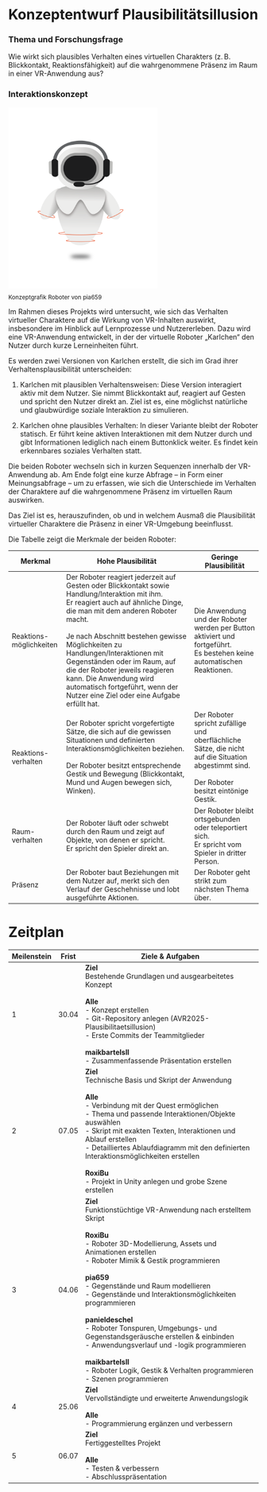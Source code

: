 # Konzeptentwurf Plausibilitätsillusion

### Thema und Forschungsfrage
Wie wirkt sich plausibles Verhalten eines virtuellen Charakters (z. B. Blickkontakt, Reaktionsfähigkeit) auf die wahrgenommene Präsenz im Raum in einer VR-Anwendung aus?


### Interaktionskonzept
<img style="width: 300px;" src="./Grafik_Karlchen.png"> <br>
<sub>Konzeptgrafik Roboter von pia659</sub>

Im Rahmen dieses Projekts wird untersucht, wie sich das Verhalten virtueller Charaktere auf die Wirkung von VR-Inhalten auswirkt, insbesondere im Hinblick auf Lernprozesse und Nutzererleben. Dazu wird eine VR-Anwendung entwickelt, in der der virtuelle Roboter „Karlchen“ den Nutzer durch kurze Lerneinheiten führt.

Es werden zwei Versionen von Karlchen erstellt, die sich im Grad ihrer Verhaltensplausibilität unterscheiden:

1. Karlchen mit plausiblen Verhaltensweisen:
Diese Version interagiert aktiv mit dem Nutzer. Sie nimmt Blickkontakt auf, reagiert auf Gesten und spricht den Nutzer direkt an. Ziel ist es, eine möglichst natürliche und glaubwürdige soziale Interaktion zu simulieren.

2. Karlchen ohne plausibles Verhalten:
In dieser Variante bleibt der Roboter statisch. Er führt keine aktiven Interaktionen mit dem Nutzer durch und gibt Informationen lediglich nach einem Buttonklick weiter. Es findet kein erkennbares soziales Verhalten statt.

Die beiden Roboter wechseln sich in kurzen Sequenzen innerhalb der VR-Anwendung ab. 
Am Ende folgt eine kurze Abfrage – in Form einer Meinungsabfrage – um zu erfassen, wie sich die Unterschiede im Verhalten der Charaktere auf die wahrgenommene Präsenz im virtuellen Raum auswirken.

Das Ziel ist es, herauszufinden, ob und in welchem Ausmaß die Plausibilität virtueller Charaktere die Präsenz in einer VR-Umgebung beeinflusst.

Die Tabelle zeigt die Merkmale der beiden Roboter:


| **Merkmal**             | **Hohe Plausibilität**                                                                                                                                                                                                                                                                                                                           | **Geringe Plausibilität**                                                                                                                           |
| ----------------------- | ------------------------------------------------------------------------------------------------------------------------------------------------------------------------------------------------------------------------------------------------------------------------------------------------------------------------------------------------ | --------------------------------------------------------------------------------------------------------------------------------------------------- |
| Reaktions-möglichkeiten | Der Roboter reagiert jederzeit auf Gesten oder Blickkontakt sowie Handlung/Interaktion mit ihm.<br/>Er reagiert auch auf ähnliche Dinge, die man mit dem anderen Roboter macht.<br/><br/>Je nach Abschnitt bestehen gewisse Möglichkeiten zu Handlungen/Interaktionen mit Gegenständen oder im Raum, auf die der Roboter jeweils reagieren kann. Die Anwendung wird automatisch fortgeführt, wenn der Nutzer eine Ziel oder eine Aufgabe erfüllt hat. | Die Anwendung und der Roboter werden per Button aktiviert und fortgeführt.<br/>Es bestehen keine automatischen Reaktionen.                          |
| Reaktions-verhalten     | Der Roboter spricht vorgefertigte Sätze, die sich auf die gewissen Situationen und definierten Interaktionsmöglichkeiten beziehen.<br/><br/>Der Roboter besitzt entsprechende Gestik und Bewegung (Blickkontakt, Mund und Augen bewegen sich, Winken).                                                                                           | Der Roboter spricht zufällige und oberflächliche Sätze, die nicht auf die Situation abgestimmt sind.<br/><br/>Der Roboter besitzt eintönige Gestik. |
| Raum-verhalten          | Der Roboter läuft oder schwebt durch den Raum und zeigt auf Objekte, von denen er spricht.<br/>Er spricht den Spieler direkt an.                                                                                                                                                                                                                 | Der Roboter bleibt ortsgebunden oder teleportiert sich.<br/>Er spricht vom Spieler in dritter Person.                                               |
| Präsenz                 | Der Roboter baut Beziehungen mit dem Nutzer auf, merkt sich den Verlauf der Geschehnisse und lobt ausgeführte Aktionen.                                                                                                                                                                                                                          | Der Roboter geht strikt zum nächsten Thema über.                                                                                                    |


# Zeitplan

| **Meilenstein** | **Frist**  | **Ziele & Aufgaben** |
|-------------|--------|----------|
| 1           | 30.04  | **Ziel**<br>Bestehende Grundlagen und ausgearbeitetes Konzept<br><br>**Alle**<br>- Konzept erstellen<br>- Git-Repository anlegen (AVR2025-Plausibilitaetsillusion)<br>- Erste Commits der Teammitglieder <br><br> **maikbartelsII**<br>- Zusammenfassende Präsentation erstellen|
| 2           | 07.05  | **Ziel**<br>Technische Basis und Skript der Anwendung<br><br>**Alle**<br>- Verbindung mit der Quest ermöglichen<br>- Thema und passende Interaktionen/Objekte auswählen<br>- Skript mit exakten Texten, Interaktionen und Ablauf erstellen<br>- Detailliertes Ablaufdiagramm mit den definierten Interaktionsmöglichkeiten erstellen<br><br>**RoxiBu**<br>- Projekt in Unity anlegen und grobe Szene erstellen |
| 3           | 04.06  | **Ziel**<br>Funktionstüchtige VR-Anwendung nach erstelltem Skript<br><br>**RoxiBu**<br>- Roboter 3D-Modellierung, Assets und Animationen erstellen<br>- Roboter Mimik & Gestik programmieren<br><br>**pia659**<br>- Gegenstände und Raum modellieren<br>- Gegenstände und Interaktionsmöglichkeiten programmieren<br><br>**panieldeschel**<br>- Roboter Tonspuren, Umgebungs- und Gegenstandsgeräusche erstellen & einbinden<br>- Anwendungsverlauf und -logik programmieren<br><br>**maikbartelsII**<br>- Roboter Logik, Gestik & Verhalten programmieren<br>- Szenen programmieren |
| 4           | 25.06  | **Ziel**<br>Vervollständigte und erweiterte Anwendungslogik<br><br>**Alle**<br>- Programmierung ergänzen und verbessern |
| 5           | 06.07  | **Ziel**<br>Fertiggestelltes Projekt<br><br>**Alle**<br>- Testen & verbessern<br>- Abschlusspräsentation |
